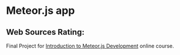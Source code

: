 # Meteor.js app 
## Web Sources Rating:
Final Project for [Introduction to Meteor.js Development](https://www.coursera.org/account/accomplishments/certificate/QL6DVTFWAJ7L) online course.

